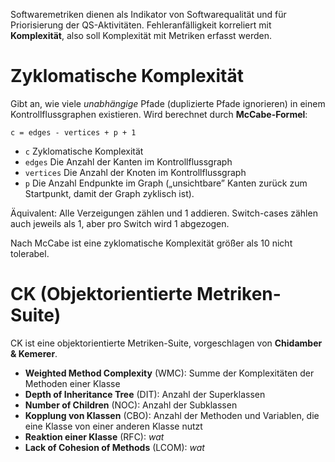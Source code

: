 Softwaremetriken dienen als Indikator von Softwarequalität und für Priorisierung der QS-Aktivitäten. Fehleranfälligkeit korreliert mit **Komplexität**, also soll Komplexität mit Metriken erfasst werden.


# Zyklomatische Komplexität

Gibt an, wie viele *unabhängige* Pfade (duplizierte Pfade ignorieren) in einem Kontrollflussgraphen existieren. Wird berechnet durch **McCabe-Formel**:

```
c = edges - vertices + p + 1
```

* `c` Zyklomatische Komplexität
* `edges` Die Anzahl der Kanten im Kontrollflussgraph
* `vertices` Die Anzahl der Knoten im Kontrollflussgraph
* `p` Die Anzahl Endpunkte im Graph („unsichtbare” Kanten zurück zum Startpunkt, damit der Graph zyklisch ist).

Äquivalent: Alle Verzeigungen zählen und 1 addieren. Switch-cases zählen auch jeweils als 1, aber pro Switch wird 1 abgezogen.

Nach McCabe ist eine zyklomatische Komplexität größer als 10 nicht tolerabel.


# CK (Objektorientierte Metriken-Suite)

CK ist eine objektorientierte Metriken-Suite, vorgeschlagen von **Chidamber & Kemerer**.

* **Weighted Method Complexity** (WMC): Summe der Komplexitäten der Methoden einer Klasse
* **Depth of Inheritance Tree** (DIT): Anzahl der Superklassen
* **Number of Children** (NOC): Anzahl der Subklassen
* **Kopplung von Klassen** (CBO): Anzahl der Methoden und Variablen, die eine Klasse von einer anderen Klasse nutzt
* **Reaktion einer Klasse** (RFC): *wat*
* **Lack of Cohesion of Methods** (LCOM): *wat*
